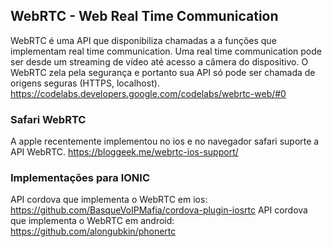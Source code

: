 ## WebRTC - Web Real Time Communication
WebRTC é uma API que disponibiliza chamadas a a funções que implementam real time communication. Uma real time communication pode ser desde um streaming de vídeo até acesso a câmera do dispositivo.
O WebRTC zela pela segurança e portanto sua API só pode ser chamada de origens seguras (HTTPS, localhost).
https://codelabs.developers.google.com/codelabs/webrtc-web/#0

### Safari WebRTC
A apple recentemente implementou no ios e no navegador safari suporte a API WebRTC.
https://bloggeek.me/webrtc-ios-support/

### Implementações para IONIC
API cordova que implementa o WebRTC em ios: https://github.com/BasqueVoIPMafia/cordova-plugin-iosrtc
API cordova que implementa o WebRTC em android: https://github.com/alongubkin/phonertc
